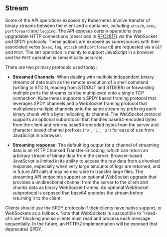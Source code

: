 ## Stream

Some of the API operations exposed by Kubernetes involve transfer of binary
streams between the client and a container, including `attach`, `exec`,
`portforward` and `logging`. The API exposes certain operations over
upgradable HTTP connections (described in
<a href="https://tools.ietf.org/html/rfc2817" target="_blank">RFC2817</a>)
via the WebSocket and SPDY protocols. These actions are exposed as
subresources with their associated verbs (`exec`, `log`, `attach` and
`portforward`) are requested via a `GET` and `POST`. The `GET` operation is
mainly to support JavaScript in a browser and the `POST` operation is
semantically accurate.

There are two primary protocols used today:

- **Streamed Channels**: When dealing with multiple independent binary streams
  of data such as the remote execution of a shell command (writing to STDIN,
  reading from STDOUT and STDERR) or forwarding multiple ports the streams can
  be multiplexed onto a single TCP connection. Kubernetes supports a SPDY based
  framing protocol that leverages SPDY channels and a WebSocket framing protocol
  that multiplexes multiple channels onto the same stream by prefixing each
  binary chunk with a byte indicating its channel. The WebSocket protocol
  supports an optional subprotocol that handles base64-encoded bytes from the
  client and returns base64-encoded bytes from the server and character based
  channel prefixes (`'0'`, `'1'`, `'2'`) for ease of use from JavaScript in a
  browser.

- **Streaming response**: The default log output for a channel of streaming
  data is an HTTP Chunked Transfer-Encoding, which can return an arbitrary
  stream of binary data from the server. Browser-based JavaScript is limited in
  its ability to access the raw data from a chunked response, especially when
  very large amounts of logs are returned, and in future API calls it may be
  desirable to transfer large files. The streaming API endpoints support an
  optional WebSocket upgrade that provides a unidirectional channel from the
  server to the client and chunks data as binary WebSocket frames. An optional
  WebSocket subprotocol is exposed that base64 encodes the stream before
  returning it to the client.

Clients should use the SPDY protocols if their clients have native support, or
WebSockets as a fallback. Note that WebSockets is susceptible to
"Head-of-Line" blocking and so clients must read and process each message
sequentially. In the future, an HTTP/2 implementation will be exposed that
deprecates SPDY.

